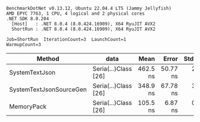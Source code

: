 ```

BenchmarkDotNet v0.13.12, Ubuntu 22.04.4 LTS (Jammy Jellyfish)
AMD EPYC 7763, 1 CPU, 4 logical and 2 physical cores
.NET SDK 8.0.204
  [Host]   : .NET 8.0.4 (8.0.424.16909), X64 RyuJIT AVX2
  ShortRun : .NET 8.0.4 (8.0.424.16909), X64 RyuJIT AVX2

Job=ShortRun  IterationCount=3  LaunchCount=1  
WarmupCount=3  

```
| Method                  | data                 | Mean     | Error    | StdDev  | Min      | Max      | Gen0   | Allocated |
|------------------------ |--------------------- |---------:|---------:|--------:|---------:|---------:|-------:|----------:|
| SystemTextJson          | Seria(...)Class [26] | 462.5 ns | 50.77 ns | 2.78 ns | 459.8 ns | 465.4 ns | 0.0038 |     328 B |
| SystemTextJsonSourceGen | Seria(...)Class [26] | 348.9 ns | 67.78 ns | 3.72 ns | 344.7 ns | 351.7 ns | 0.0043 |     368 B |
| MemoryPack              | Seria(...)Class [26] | 105.5 ns |  6.87 ns | 0.38 ns | 105.1 ns | 105.9 ns | 0.0014 |     128 B |
